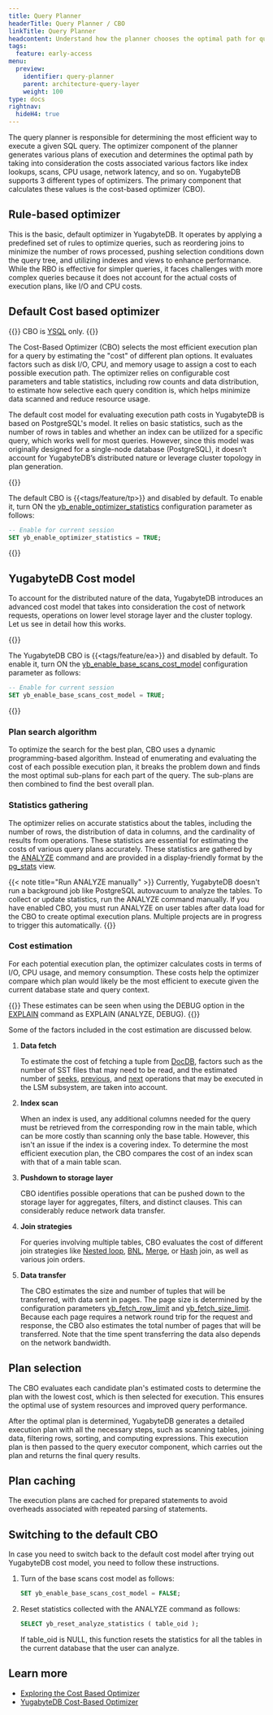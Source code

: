 ```yaml
---
title: Query Planner
headerTitle: Query Planner / CBO
linkTitle: Query Planner
headcontent: Understand how the planner chooses the optimal path for query execution
tags:
  feature: early-access
menu:
  preview:
    identifier: query-planner
    parent: architecture-query-layer
    weight: 100
type: docs
rightnav:
  hideH4: true
---
```


The query planner is responsible for determining the most efficient way to execute a given SQL query. The optimizer component of the planner generates various plans of execution and determines the optimal path by taking into consideration the costs associated various factors like index lookups, scans, CPU usage, network latency, and so on. YugabyteDB supports 3 different types of optimizers. The primary component that calculates these values is the cost-based optimizer (CBO).

## Rule-based optimizer

This is the basic, default optimizer in YugabyteDB. It operates by applying a predefined set of rules to optimize queries, such as reordering joins to minimize the number of rows processed, pushing selection conditions down the query tree, and utilizing indexes and views to enhance performance. While the RBO is effective for simpler queries, it faces challenges with more complex queries because it does not account for the actual costs of execution plans, like I/O and CPU costs.

## Default Cost based optimizer

{{<note>}}
CBO is [YSQL](../../../api/ysql/) only.
{{</note>}}

The Cost-Based Optimizer (CBO) selects the most efficient execution plan for a query by estimating the "cost" of different plan options. It evaluates factors such as disk I/O, CPU, and memory usage to assign a cost to each possible execution path. The optimizer relies on configurable cost parameters and table statistics, including row counts and data distribution, to estimate how selective each query condition is, which helps minimize data scanned and reduce resource usage.

The default cost model for evaluating execution path costs in YugabyteDB is based on PostgreSQL's model. It relies on basic statistics, such as the number of rows in tables and whether an index can be utilized for a specific query, which works well for most queries. However, since this model was originally designed for a single-node database (PostgreSQL), it doesn’t account for YugabyteDB’s distributed nature or leverage cluster topology in plan generation.

{{<tip>}}

The default CBO is {{<tags/feature/tp>}} and disabled by default. To enable it, turn ON the [yb_enable_optimizer_statistics](../../../reference/configuration/yb-tserver/#yb-enable-optimizer-statistics) configuration parameter as follows:

```sql
-- Enable for current session
SET yb_enable_optimizer_statistics = TRUE;
```

{{</tip>}}

## YugabyteDB Cost model

To account for the distributed nature of the data, YugabyteDB introduces an advanced cost model that takes into consideration the cost of network requests, operations on lower level storage layer and the cluster toplogy. Let us see in detail how this works.

{{<tip>}}

The YugabyteDB CBO is {{<tags/feature/ea>}} and disabled by default. To enable it, turn ON the [yb_enable_base_scans_cost_model](../../../reference/configuration/yb-tserver/#yb-enable-base-scans-cost-model) configuration parameter as follows:

```sql
-- Enable for current session
SET yb_enable_base_scans_cost_model = TRUE;
```

{{</tip>}}

### Plan search algorithm

To optimize the search for the best plan, CBO uses a dynamic programming-based algorithm. Instead of enumerating and evaluating the cost of each possible execution plan, it breaks the problem down and finds the most optimal sub-plans for each part of the query. The sub-plans are then combined to find the best overall plan.

### Statistics gathering

The optimizer relies on accurate statistics about the tables, including the number of rows, the distribution of data in columns, and the cardinality of results from operations. These statistics are essential for estimating the costs of various query plans accurately. These statistics are gathered by the [ANALYZE](../../../api/ysql/the-sql-language/statements/cmd_analyze/) command and are provided in a display-friendly format by the [pg_stats](../../../architecture/system-catalog/#data-statistics) view.

{{< note title="Run ANALYZE manually" >}}
Currently, YugabyteDB doesn't run a background job like PostgreSQL autovacuum to analyze the tables. To collect or update statistics, run the ANALYZE command manually. If you have enabled CBO, you must run ANALYZE on user tables after data load for the CBO to create optimal execution plans. Multiple projects are in progress to trigger this automatically.
{{</note>}}

### Cost estimation

For each potential execution plan, the optimizer calculates costs in terms of I/O, CPU usage, and memory consumption. These costs help the optimizer compare which plan would likely be the most efficient to execute given the current database state and query context.

{{<tip>}}
These estimates can be seen when using the DEBUG option in the [EXPLAIN](../../../api/ysql/the-sql-language/statements/perf_explain) command as EXPLAIN (ANALYZE, DEBUG).
{{</tip>}}

Some of the factors included in the cost estimation are discussed below.

1. **Data fetch**

    To estimate the cost of fetching a tuple from [DocDB](../../docdb/), factors such as the number of SST files that may need to be read, and the estimated number of [seeks](../../docdb/lsm-sst/#seek), [previous](../../docdb/lsm-sst/#previous), and [next](../../docdb/lsm-sst/#next) operations that may be executed in the LSM subsystem, are taken into account.

1. **Index scan**

    When an index is used, any additional columns needed for the query must be retrieved from the corresponding row in the main table, which can be more costly than scanning only the base table. However, this isn't an issue if the index is a covering index. To determine the most efficient execution plan, the CBO compares the cost of an index scan with that of a main table scan.

1. **Pushdown to storage layer**

    CBO identifies possible operations that can be pushed down to the storage layer for aggregates, filters, and distinct clauses. This can considerably reduce network data transfer.

1. **Join strategies**

    For queries involving multiple tables, CBO evaluates the cost of different join strategies like [Nested loop](../join-strategies/#nested-loop-join), [BNL](../join-strategies/#batched-nested-loop-join-bnl), [Merge](../join-strategies/#merge-join), or [Hash](../join-strategies/#hash-join) join, as well as various join orders.

1. **Data transfer**

    The CBO estimates the size and number of tuples that will be transferred, with data sent in pages. The page size is determined by the configuration parameters [yb_fetch_row_limit](../../../reference/configuration/yb-tserver/#yb-fetch-row-limit) and [yb_fetch_size_limit](../../../reference/configuration/yb-tserver/#yb-fetch-size-limit). Because each page requires a network round trip for the request and response, the CBO also estimates the total number of pages that will be transferred. Note that the time spent transferring the data also depends on the network bandwidth.

## Plan selection

The CBO evaluates each candidate plan's estimated costs to determine the plan with the lowest cost, which is then selected for execution. This ensures the optimal use of system resources and improved query performance.

After the optimal plan is determined, YugabyteDB generates a detailed execution plan with all the necessary steps, such as scanning tables, joining data, filtering rows, sorting, and computing expressions. This execution plan is then passed to the query executor component, which carries out the plan and returns the final query results.

## Plan caching

The execution plans are cached for prepared statements to avoid overheads associated with repeated parsing of statements.

## Switching to the default CBO

In case you need to switch back to the default cost model after trying out YugabyteDB cost model, you need to follow these instructions.

1. Turn of the base scans cost model as follows:

      ```sql
      SET yb_enable_base_scans_cost_model = FALSE;
      ```

1. Reset statistics collected with the ANALYZE command as follows:

      ```sql
      SELECT yb_reset_analyze_statistics ( table_oid );
      ```

      If table_oid is NULL, this function resets the statistics for all the tables in the current database that the user can analyze.

## Learn more

- [Exploring the Cost Based Optimizer](https://www.yugabyte.com/blog/yugabytedb-cost-based-optimizer/)
- [YugabyteDB Cost-Based Optimizer](https://dev.to/yugabyte/yugabytedb-cost-based-optimizer-and-cost-model-for-distributed-lsm-tree-1hb4)